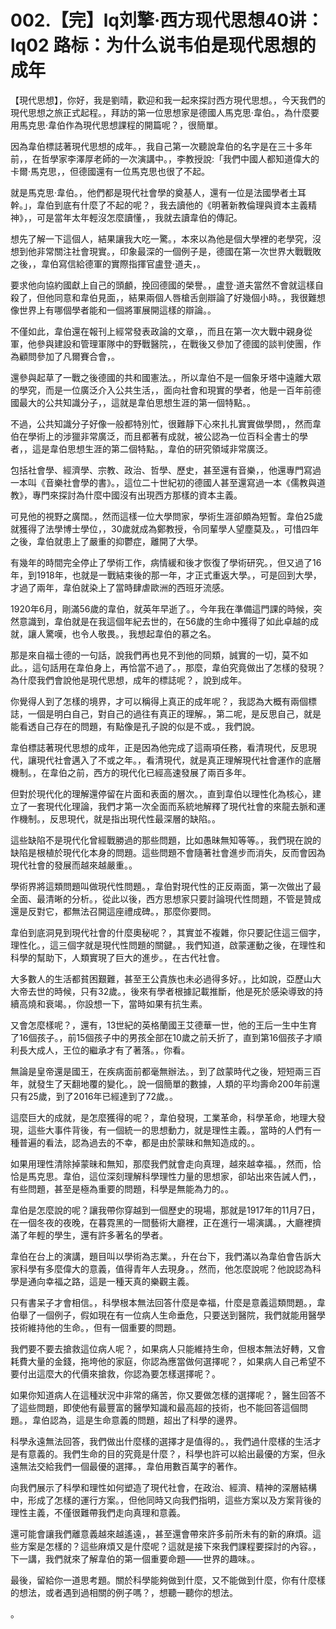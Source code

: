 # 002.【完】lq刘擎·西方现代思想40讲：lq02 路标：为什么说韦伯是现代思想的成年

【現代思想】，你好，我是劉晴，歡迎和我一起來探討西方現代思想。，今天我們的現代思想之旅正式起程。，拜訪的第一位思想家是德國人馬克思·韋伯。，為什麼要用馬克思·韋伯作為現代思想課程的開篇呢？，很簡單。

因為韋伯標誌著現代思想的成年。，我自己第一次聽說韋伯的名字是在三十多年前，，在哲學家李澤厚老師的一次演講中。，李教授說:「我們中國人都知道偉大的卡爾·馬克思，，但德國還有一位馬克思也很了不起。

就是馬克思·韋伯。，他們都是現代社會學的奠基人，還有一位是法國學者土耳幹。」，韋伯到底有什麼了不起的呢？，我去讀他的《明著新教倫理與資本主義精神》，，可是當年太年輕沒怎麼讀懂，，我就去讀韋伯的傳記。

想先了解一下這個人，結果讓我大吃一驚。，本來以為他是個大學裡的老學究，沒想到他非常關注社會現實。，印象最深的一個例子是，德國在第一次世界大戰戰敗之後，，韋伯寫信給德軍的實際指揮官盧登·道夫，。

要求他向協約國獻上自己的頭顱，挽回德國的榮譽。，盧登·道夫當然不會就這樣自殺了，但他同意和韋伯見面，，結果兩個人唇槍舌劍辯論了好幾個小時。，我很難想像世界上有哪個學者能和一個將軍展開這樣的辯論。。

不僅如此，韋伯還在報刊上經常發表政論的文章，，而且在第一次大戰中親身從軍，他參與建設和管理軍隊中的野戰醫院，，在戰後又參加了德國的談判使團，作為顧問參加了凡爾賽合會，。

還參與起草了一戰之後德國的共和國憲法。，所以韋伯不是一個象牙塔中遠離大眾的學究，而是一位廣泛介入公共生活，，面向社會和現實的學者，他是一百年前德國最大的公共知識分子，，這就是韋伯思想生涯的第一個特點。。

不過，公共知識分子好像一般都特別忙，很難靜下心來扎扎實實做學問，，然而韋伯在學術上的涉獵非常廣泛，而且都著有成就，被公認為一位百科全書士的學者，，這是韋伯思想生涯的第二個特點。，韋伯的研究領域非常廣泛。

包括社會學、經濟學、宗教、政治、哲學、歷史，甚至還有音樂，，他還專門寫過一本叫《音樂社會學的書》。，這位二十世紀初的德國人甚至還寫過一本《儒教與道教》，專門來探討為什麼中國沒有出現西方那樣的資本主義。

可見他的視野之廣闊。，然而這樣一位大學問家，學術生涯卻頗為短暫。韋伯25歲就獲得了法學博士學位，，30歲就成為鄭教授，令同輩學人望塵莫及。，可惜四年之後，韋伯就患上了嚴重的抑鬱症，離開了大學。

有幾年的時間完全停止了學術工作，病情緩和後才恢復了學術研究。，但又過了16年，到1918年，也就是一戰結束後的那一年，才正式重返大學。，可是回到大學，才過了兩年，韋伯就染上了當時肆虐歐洲的西班牙流感。

1920年6月，剛滿56歲的韋伯，就英年早逝了。，今年我在準備這門課的時候，突然意識到，韋伯就是在我這個年紀去世的，在56歲的生命中獲得了如此卓越的成就，讓人驚嘆，也令人敬畏。，我想起韋伯的慕之名。

那是來自福士德的一句話，說我們再也見不到他的同類，誠實的一切，莫不如此。，這句話用在韋伯身上，再恰當不過了。，那麼，韋伯究竟做出了怎樣的發現？為什麼我們會說他是現代思想，成年的標誌呢？，說到成年。

你覺得人到了怎樣的境界，才可以稱得上真正的成年呢？，我認為大概有兩個標誌，一個是明白自己，對自己的過往有真正的理解。，第二呢，是反思自己，就是能看透自己存在的問題，有點像是孔子說的似是不或。，我們說。

韋伯標誌著現代思想的成年，正是因為他完成了這兩項任務，看清現代，反思現代，讓現代社會邁入了不或之年。，看清現代，就是真正理解現代社會運作的底層機制。，在韋伯之前，西方的現代化已經高速發展了兩百多年。

但對於現代化的理解還停留在片面和表面的層次。，直到韋伯以理性化為核心，建立了一套現代化理論，我們才第一次全面而系統地解釋了現代社會的來龍去脈和運作機制。，反思現代，就是指出現代性最深層的缺陷。。

這些缺陷不是現代化曾經戰勝過的那些問題，比如愚昧無知等等。，我們現在說的缺陷是根植於現代化本身的問題。這些問題不會隨著社會進步而消失，反而會因為現代社會的發展而越來越嚴重。。

學術界將這類問題叫做現代性問題。，韋伯對現代性的正反兩面，第一次做出了最全面、最清晰的分析。，從此以後，西方思想家只要討論現代性問題，不管是贊成還是反對它，都無法召開這座禮成碑。，那麼你要問。

韋伯到底洞見到現代社會的什麼奧秘呢？，其實並不複雜，你只要記住這三個字，理性化。，這三個字就是現代性問題的關鍵。，我們知道，啟蒙運動之後，在理性和科學的幫助下，人類實現了巨大的進步。，在古代社會。

大多數人的生活都貧困艱難，甚至王公貴族也未必過得多好。，比如說，亞歷山大大帝去世的時候，只有32歲。，後來有學者根據記載推斷，他是死於感染導致的持續高燒和衰竭。，你設想一下，當時如果有抗生素。

又會怎麼樣呢？，還有，13世紀的英格蘭國王艾德華一世，他的王后一生中生育了16個孩子。，前15個孩子中的男孩全部在10歲之前夭折了，直到第16個孩子才順利長大成人，王位的繼承才有了著落。，你看。

無論是皇帝還是國王，在疾病面前都毫無辦法。，到了啟蒙時代之後，短短兩三百年，就發生了天翻地覆的變化。，說一個簡單的數據，人類的平均壽命200年前還只有25歲，到了2016年已經達到了72歲。。

這麼巨大的成就，是怎麼獲得的呢？，韋伯發現，工業革命，科學革命，地理大發現，這些大事件背後，有一個統一的思想動力，就是理性主義。，當時的人們有一種普遍的看法，認為過去的不幸，都是由於蒙昧和無知造成的。。

如果用理性清除掉蒙昧和無知，那麼我們就會走向真理，越來越幸福。，然而，恰恰是馬克思。韋伯，這位深刻理解科學理性力量的思想家，卻站出來告誡人們，，有些問題，甚至是極為重要的問題，科學是無能為力的。。

韋伯是怎麼說的呢？讓我帶你穿越到一個歷史的現場，那就是1917年的11月7日，在一個冬夜的夜晚，在暮霓黑的一間藝術大廳裡，正在進行一場演講。，大廳裡擠滿了年輕的學生，還有許多著名的學者。

韋伯在台上的演講，題目叫以學術為志業。，升在台下，我們滿以為韋伯會告訴大家科學有多麼偉大的意義，值得青年人去現身。，然而，他怎麼說呢？他說認為科學是通向幸福之路，這是一種天真的樂觀主義。

只有書呆子才會相信。，科學根本無法回答什麼是幸福，什麼是意義這類問題。，韋伯舉了一個例子，假如現在有一位病人生命垂危，只要送到醫院，我們就能用醫學技術維持他的生命。，但有一個重要的問題。

我們要不要去搶救這位病人呢？，如果病人只能維持生命，但根本無法好轉，又會耗費大量的金錢，拖垮他的家庭，你認為應當做何選擇呢？，如果病人自己希望不要付出這麼大的代價來搶救，你認為要怎樣選擇呢？。

如果你知道病人在這種狀況中非常的痛苦，你又要做怎樣的選擇呢？，醫生回答不了這些問題，即使他有最豐富的醫學知識和最高超的技術，也不能回答這個問題。，韋伯認為，這是生命意義的問題，超出了科學的邊界。

科學永遠無法回答，我們做出什麼樣的選擇才是值得的。，我們過什麼樣的生活才是有意義的。我們生命的目的究竟是什麼？，科學也許可以給出最優的方案，但永遠無法交給我們一個最優的選擇。，韋伯用數百萬字的著作。

向我們展示了科學和理性如何塑造了現代社會，在政治、經濟、精神的深層結構中，形成了怎樣的運行方案。，但他同時又向我們指明，這些方案以及方案背後的理性主義，不僅很難帶我們走向真理和意義。

還可能會讓我們離意義越來越遙遠，，甚至還會帶來許多前所未有的新的麻煩。這些方案是怎樣的？這些麻煩又是什麼呢？這就是接下來我們課程要探討的內容。，下一講，我們就來了解韋伯的第一個重要命題——世界的趣味。。

最後，留給你一道思考題。關於科學能夠做到什麼，又不能做到什麼，你有什麼樣的想法，或者遇到過相關的例子嗎？，想聽一聽你的想法。

。